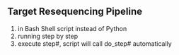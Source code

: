 ## Target Resequencing Pipeline

1. in Bash Shell script instead of Python
2. running step by step
3. execute step#, script will call do_step# automatically
